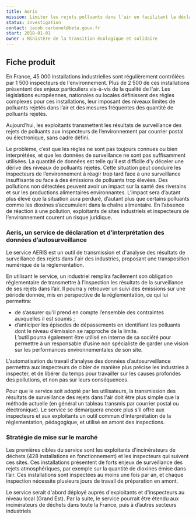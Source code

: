 ```yaml
---
title: Aeris 
mission: Limiter les rejets polluants dans l'air en facilitant la déclaration et le suivi des émissions des industriels
status: investigation 
contact: jacob.carbonel@beta.gouv.fr
start: 2018-01-01
owner : Ministère de la transition écologique et solidaire
---
```


## Fiche produit


En France, 45 000 installations industrielles sont régulièrement contrôlées par 1 500 inspecteurs de l'environnement.
Plus de 2 500 de ces installations présentent des enjeux particuliers vis-à-vis de la qualité de l'air. 
Les législations européennes, nationales ou locales définissent des règles complexes pour ces installations, leur imposant des niveaux limites de polluants rejetés dans l’air et des mesures fréquentes des quantité de polluants rejetés. 

Aujourd’hui, les exploitants transmettent les résultats de surveillance des rejets de polluants aux inspecteurs de l’environnement par courrier postal ou électronique, sans cadre défini.

Le problème, c’est que les règles ne sont pas toujours connues ou bien interprétées, et que les données de surveillance ne sont pas suffisamment utilisées. 
La quantité de données est telle qu’il est difficile d’y déceler une dérive des niveaux de polluants rejetés. 
Cette situation peut conduire les inspecteurs de l’environnement à réagir trop tard face à une surveillance insuffisante ou face à des émissions de polluants trop élevées.
Des pollutions non détectées peuvent avoir un impact sur la santé des riverains et sur les productions alimentaires environnantes.
L’impact sera d’autant plus élevé que la situation aura perduré, d’autant plus que certains polluants comme les dioxines s’accumulent dans la chaîne alimentaire.
En l’absence de réaction à une pollution, exploitants de sites industriels et inspecteurs de l’environnement courent un risque juridique.


### Aeris, un service de déclaration et d’interprétation des données d’autosurveillance

Le service AERIS est un outil de transmission et d'analyse des résultats de surveillance des rejets dans l'air des industries, proposant une transposition numérique de la réglementation.

En utilisant le service, un industriel remplira facilement son obligation réglementaire de transmettre à l’inspection les résultats de la surveillance de ses rejets dans l’air.
Il pourra y retrouver un suivi des émissions sur une période donnée, mis en perspective de la réglementation, ce qui  lui permettra:
* de s’assurer qu’il prend en compte l’ensemble des contraintes auxquelles il est soumis ;
* d’anticiper les épisodes de dépassements en identifiant les polluants dont le niveau d’émission se rapproche de la limite.  
L’outil pourra également être utilisé en interne de sa société pour permettre à un responsable d’usine non spécialiste de garder une vision sur les performances environnementales de son site.

L’automatisation du travail d’analyse des données d’autosurveillance permettra aux inspecteurs de cibler de manière plus précise les industries à inspecter, et de libérer du temps pour travailler sur les causes profondes des pollutions, et non pas sur leurs conséquences.

Pour que le service soit adopté par les utilisateurs, la transmission des résultats de surveillance des rejets dans l'air doit être plus simple que la méthode actuelle (en général un tableau transmis par courrier postal ou électronique). 
Le service se démarquera encore plus s'il offre aux inspecteurs et aux exploitants un outil commun d’interprétation de la réglementation, pédagogique, et utilisé en amont des inspections. 

### Stratégie de mise sur le marché  

Les premières cibles du service sont les exploitants d'incinérateurs de déchets (428 installations en fonctionnement) et les inspecteurs qui suivent ces sites.
Ces installations présentent de forts enjeux de surveillance des rejets atmosphériques, par exemple sur la quantité de dioxines émise dans l’air. 
Ces installations sont inspectées au moins une fois par an, et chaque inspection nécessite plusieurs jours de travail de préparation en amont.

Le service serait d'abord déployé auprès d'exploitants et d'inspecteurs au niveau local (Grand Est). 
Par la suite, le service pourrait être étendu aux incinérateurs de déchets dans toute la France, puis à d’autres secteurs industriels


